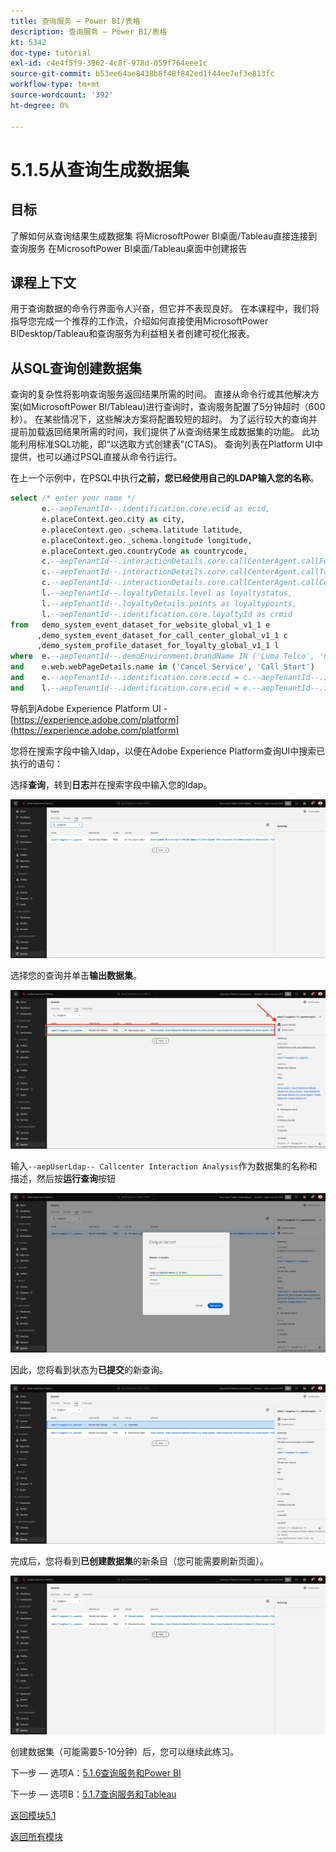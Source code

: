 ```yaml
---
title: 查询服务 — Power BI/表格
description: 查询服务 — Power BI/表格
kt: 5342
doc-type: tutorial
exl-id: c4e4f5f9-3962-4c8f-978d-059f764eee1c
source-git-commit: b53ee64ae8438b8f48f842ed1f44ee7ef3e813fc
workflow-type: tm+mt
source-wordcount: '392'
ht-degree: 0%

---
```


# 5.1.5从查询生成数据集

## 目标

了解如何从查询结果生成数据集
将MicrosoftPower BI桌面/Tableau直接连接到查询服务
在MicrosoftPower BI桌面/Tableau桌面中创建报告

## 课程上下文

用于查询数据的命令行界面令人兴奋，但它并不表现良好。 在本课程中，我们将指导您完成一个推荐的工作流，介绍如何直接使用MicrosoftPower BIDesktop/Tableau和查询服务为利益相关者创建可视化报表。

## 从SQL查询创建数据集

查询的复杂性将影响查询服务返回结果所需的时间。 直接从命令行或其他解决方案(如MicrosoftPower BI/Tableau)进行查询时，查询服务配置了5分钟超时（600秒）。 在某些情况下，这些解决方案将配置较短的超时。 为了运行较大的查询并提前加载返回结果所需的时间，我们提供了从查询结果生成数据集的功能。 此功能利用标准SQL功能，即“以选取方式创建表”(CTAS)。 查询列表在Platform UI中提供，也可以通过PSQL直接从命令行运行。

在上一个示例中，在PSQL中执行&#x200B;**之前，您已经使用自己的LDAP输入您的名称**。

```sql
select /* enter your name */
       e.--aepTenantId--.identification.core.ecid as ecid,
       e.placeContext.geo.city as city,
       e.placeContext.geo._schema.latitude latitude,
       e.placeContext.geo._schema.longitude longitude,
       e.placeContext.geo.countryCode as countrycode,
       c.--aepTenantId--.interactionDetails.core.callCenterAgent.callFeeling as callFeeling,
       c.--aepTenantId--.interactionDetails.core.callCenterAgent.callTopic as callTopic,
       c.--aepTenantId--.interactionDetails.core.callCenterAgent.callContractCancelled as contractCancelled,
       l.--aepTenantId--.loyaltyDetails.level as loyaltystatus,
       l.--aepTenantId--.loyaltyDetails.points as loyaltypoints,
       l.--aepTenantId--.identification.core.loyaltyId as crmid
from   demo_system_event_dataset_for_website_global_v1_1 e
      ,demo_system_event_dataset_for_call_center_global_v1_1 c
      ,demo_system_profile_dataset_for_loyalty_global_v1_1 l
where  e.--aepTenantId--.demoEnvironment.brandName IN ('Luma Telco', 'Citi Signal')
and    e.web.webPageDetails.name in ('Cancel Service', 'Call Start')
and    e.--aepTenantId--.identification.core.ecid = c.--aepTenantId--.identification.core.ecid
and    l.--aepTenantId--.identification.core.ecid = e.--aepTenantId--.identification.core.ecid;
```

导航到Adobe Experience Platform UI - [https://experience.adobe.com/platform](https://experience.adobe.com/platform)

您将在搜索字段中输入ldap，以便在Adobe Experience Platform查询UI中搜索已执行的语句：

选择&#x200B;**查询**，转到&#x200B;**日志**&#x200B;并在搜索字段中输入您的ldap。

![search-query-for-ctas.png](./images/search-query-for-ctas.png)

选择您的查询并单击&#x200B;**输出数据集**。

![search-query-for-ctas.png](./images/search-query-for-ctasa.png)

输入`--aepUserLdap-- Callcenter Interaction Analysis`作为数据集的名称和描述，然后按&#x200B;**运行查询**&#x200B;按钮

![create-ctas-dataset.png](./images/create-ctas-dataset.png)

因此，您将看到状态为&#x200B;**已提交**&#x200B;的新查询。

![ctas-query-submitted.png](./images/ctas-query-submitted.png)

完成后，您将看到&#x200B;**已创建数据集**&#x200B;的新条目（您可能需要刷新页面）。

![ctas-dataset-created.png](./images/ctas-dataset-created.png)

创建数据集（可能需要5-10分钟）后，您可以继续此练习。

下一步 — 选项A：[5.1.6查询服务和Power BI](./ex6.md)

下一步 — 选项B：[5.1.7查询服务和Tableau](./ex7.md)

[返回模块5.1](./query-service.md)

[返回所有模块](../../../overview.md)
